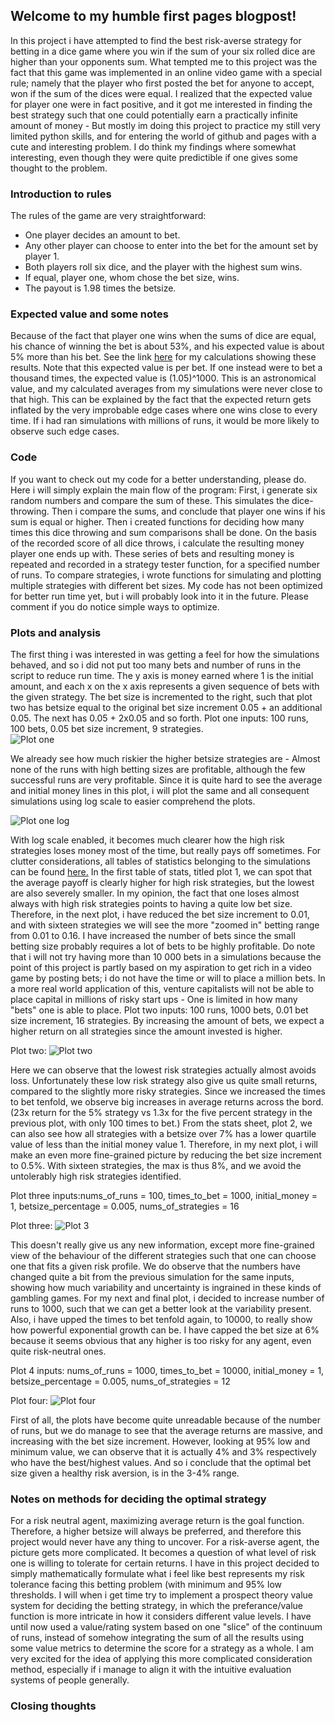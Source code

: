 ## Welcome to my humble first pages blogpost!

In this project i have attempted to find the best risk-averse strategy for betting in a dice game where you win if the sum of your six rolled dice are higher than your opponents sum. What tempted me to this project was the fact that this game was implemented in an online video game with a special rule; namely that the player who first posted the bet for anyone to accept, won if the sum of the dices were equal. I realized that the expected value for player one were in fact positive, and it got me interested in finding the best strategy such that one could potentially earn a practically infinite amount of money - But mostly im doing this project to practice my still very limited python skills, and for entering the world of github and pages with a cute and interesting problem. I do think my findings where somewhat interesting, even though they were quite predictible if one gives some thought to the problem.


### Introduction to rules
The rules of the game are very straightforward:
- One player decides an amount to bet.
- Any other player can choose to enter into the bet for the amount set by player 1.
- Both players roll six dice, and the player with the highest sum wins. 
- If equal, player one, whom chose the bet size, wins. 
- The payout is 1.98 times the betsize.

### Expected value and some notes
Because of the fact that player one wins when the sums of dice are equal, his chance of winning the bet is about 53%, and his expected value is about 5% more than his bet. See the link [here](https://docs.google.com/spreadsheets/d/e/2PACX-1vRZcc7A6GpOF1pE0yLyRiQKSyRzkLK1YklM5ddor0bcZwLMjOf5fOvdxAbyp50GCsaDNBXjDuu8xfOk/pubhtml) for my calculations showing these results. Note that this expected value is per bet. If one instead were to bet a thousand times, the expected value is (1.05)^1000. This is an astronomical value, and my calculated averages from my simulations were never close to that high. This can be explained by the fact that the expected return gets inflated by the very improbable edge cases where one wins close to every time. If i had ran simulations with millions of runs, it would be more likely to observe such edge cases.

### Code
If you want to check out my code for a better understanding, please do. Here i will simply explain the main flow of the program: First, i generate six random numbers and compare the sum of these. This simulates the dice-throwing. Then i compare the sums, and conclude that player one wins if his sum is equal or higher. Then i created functions for deciding how many times this dice throwing and sum comparisons shall be done. On the basis of the recorded score of all dice throws, i calculate the resulting money player one ends up with. These series of bets and resulting money is repeated and recorded in a strategy tester function, for a specified number of runs. To compare strategies, i wrote functions for simulating and plotting multiple strategies with different bet sizes. My code has not been optimized for better run time yet, but i will probably look into it in the future. Please comment if you do notice simple ways to optimize.
### Plots and analysis
The first thing i was interested in was getting a feel for how the simulations behaved, and so i did not put too many bets and number of runs in the script to reduce run time. The y axis is money earned where 1 is the initial amount, and each x on the x axis represents a given sequence of bets with the given strategy. The bet size is incremented to the right, such that plot two has betsize equal to the original bet size increment 0.05 + an additional 0.05. The next has 0.05 + 2x0.05 and so forth.
Plot one inputs: 100 runs, 100 bets, 0.05 bet size increment, 9 strategies.  
![Plot one](https://raw.githubusercontent.com/Snobben/gambling-strategy-simulator/gh-pages/Plots%20and%20stats%20for%20gambling-strategy-simulator/plot1-logfalse.png)  

We already see how much riskier the higher betsize strategies are - Almost none of the runs with high betting sizes are profitable, although the few successful runs are very profitable. Since it is quite hard to see the average and initial money lines in this plot, i will plot the same and all consequent simulations using log scale to easier comprehend the plots.

![Plot one log](https://raw.githubusercontent.com/Snobben/gambling-strategy-simulator/gh-pages/Plots%20and%20stats%20for%20gambling-strategy-simulator/plot1-gambling-strategy-simulator.png)  

With log scale enabled, it becomes much clearer how the high risk strategies loses money most of the time, but really pays off sometimes. For clutter considerations, all tables of statistics belonging to the simulations can be found [here.](https://docs.google.com/spreadsheets/d/e/2PACX-1vRm0mpG-dfmNisu60bSiYNpGngs8tkqWbav9yClnjI36PVNMLLdlqSEx6FczNmVJaouz3_PxUH9dRVH/pubhtml) In the first table of stats, titled plot 1,  we can spot that the average payoff is clearly higher for high risk strategies, but the lowest are also severely smaller. In my opinion, the fact that one loses almost always with high risk strategies points to having a quite low bet size. Therefore, in the next plot, i have reduced the bet size increment to 0.01, and with sixteen strategies we will see the more "zoomed in" betting range from 0.01 to 0.16. I have increased the number of bets since the small betting size probably requires a lot of bets to be highly profitable. Do note that i will not try having more than 10 000 bets in a simulations because the point of this project is partly based on my aspiration to get rich in a video game by posting bets; i do not have the time or will to place a million bets. In a more real world application of this, venture capitalists will not be able to place capital in millions of risky start ups - One is limited in how many "bets" one is able to place.
Plot two inputs:
100 runs, 1000 bets, 0.01 bet size increment, 16 strategies. By increasing the amount of bets, we expect a higher return on all strategies since the amount invested is higher.

Plot two:
![Plot two](https://raw.githubusercontent.com/Snobben/gambling-strategy-simulator/gh-pages/Plots%20and%20stats%20for%20gambling-strategy-simulator/plot2log.png)

Here we can observe that the lowest risk strategies actually almost avoids loss. Unfortunately these low risk strategy also give us quite small returns, compared to the slightly more risky strategies. Since we increased the times to bet tenfold, we observe big increases in average returns across the bord. (23x return for the 5% strategy vs 1.3x for the five percent strategy in the previous plot, with only 100 times to bet.) From the stats sheet, plot 2, we can also see how all strategies with a betsize over 7% has a lower quartile value of less than the initial money value 1. Therefore, in my next plot, i will make an even more fine-grained picture by reducing the bet size increment to 0.5%. With sixteen strategies, the max is thus 8%, and we avoid the untolerably high risk strategies identified.

Plot three inputs:nums_of_runs = 100, times_to_bet = 1000, initial_money = 1, betsize_percentage = 0.005, nums_of_strategies = 16

Plot three:
![Plot 3](https://raw.githubusercontent.com/Snobben/gambling-strategy-simulator/gh-pages/Plots%20and%20stats%20for%20gambling-strategy-simulator/plot3log.png)

This doesn't really give us any new information, except more fine-grained view of the behaviour of the different strategies such that one can choose one that fits a given risk profile. We do observe that the numbers have changed quite a bit from the previous simulation for the same inputs, showing how much variability and uncertainty is ingrained in these kinds of gambling games. For my next and final plot, i decided to increase number of runs to 1000, such that we can get a better look at the variability present. Also, i have upped the times to bet tenfold again, to 10000, to really show how powerful exponential growth can be. I have capped the bet size at 6% because it seems obvious that any higher is too risky for any agent, even quite risk-neutral ones. 


Plot 4 inputs: nums_of_runs = 1000, times_to_bet = 10000, initial_money = 1, betsize_percentage = 0.005, nums_of_strategies = 12

Plot four:
![Plot four](https://raw.githubusercontent.com/Snobben/gambling-strategy-simulator/gh-pages/Plots%20and%20stats%20for%20gambling-strategy-simulator/plot-four.png)

First of all, the plots have become quite unreadable because of the number of runs, but we do manage to see that the average returns are massive, and increasing with the bet size increment. However, looking at 95% low and minimum value, we can observe that it is actually 4% and 3% respectively who have the best/highest values. And so i conclude that the optimal bet size given a healthy risk aversion, is in the 3-4% range. 

### Notes on methods for deciding the optimal strategy
For a risk neutral agent, maximizing average return is the goal function. Therefore, a higher betsize will always be preferred, and therefore this project would never have any thing to uncover.
For a risk-averse agent, the picture gets more complicated. It becomes a question of what level of risk one is willing to tolerate for certain returns. 
I have in this project decided to simply mathematically formulate what i feel like best represents my risk tolerance facing this betting problem (with minimum and 95% low thresholds.
I will when i get time try to implement a prospect theory value system for deciding the betting strategy, in which the preferance/value function is more intricate in how it considers different value levels. I have until now used a value/rating system based on one "slice" of the continuum of runs, instead of somehow integrating the sum of all the results using some value metrics to determine the score for a strategy as a whole. I am very excited for the idea of applying this more complicated consideration method, especially if i manage to align it with the intuitive evaluation systems of people generally. 



### Closing thoughts

